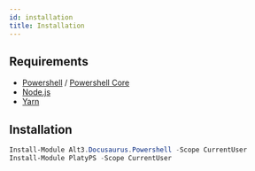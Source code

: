 ```yaml
---
id: installation
title: Installation
---
```


## Requirements

- [Powershell](https://docs.microsoft.com/en-us/powershell/) / [Powershell Core](https://github.com/PowerShell/PowerShell)
- [Node.js](https://nodejs.org/en/download/)
- [Yarn](https://yarnpkg.com/en/)

## Installation

```powershell
Install-Module Alt3.Docusaurus.Powershell -Scope CurrentUser
Install-Module PlatyPS -Scope CurrentUser
```
